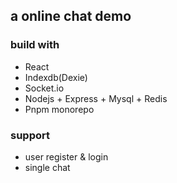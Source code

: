 ## a online chat demo

### build with
- React
- Indexdb(Dexie)
- Socket.io
- Nodejs + Express + Mysql + Redis
- Pnpm monorepo


### support
- user register & login
- single chat